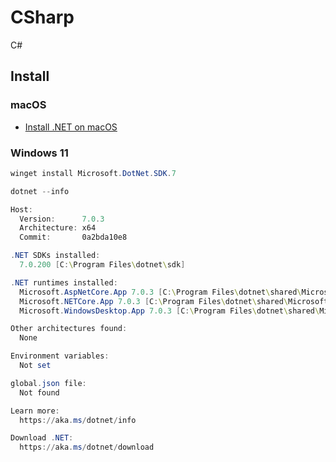 # CSharp

C#

## Install

### macOS

- [Install .NET on macOS](https://learn.microsoft.com/en-us/dotnet/core/install/macos)

### Windows 11

```ps1
winget install Microsoft.DotNet.SDK.7
```

```ps1
dotnet --info
```

```ps1
Host:
  Version:      7.0.3
  Architecture: x64
  Commit:       0a2bda10e8

.NET SDKs installed:
  7.0.200 [C:\Program Files\dotnet\sdk]

.NET runtimes installed:
  Microsoft.AspNetCore.App 7.0.3 [C:\Program Files\dotnet\shared\Microsoft.AspNetCore.App]
  Microsoft.NETCore.App 7.0.3 [C:\Program Files\dotnet\shared\Microsoft.NETCore.App]
  Microsoft.WindowsDesktop.App 7.0.3 [C:\Program Files\dotnet\shared\Microsoft.WindowsDesktop.App]

Other architectures found:
  None

Environment variables:
  Not set

global.json file:
  Not found

Learn more:
  https://aka.ms/dotnet/info

Download .NET:
  https://aka.ms/dotnet/download
```
